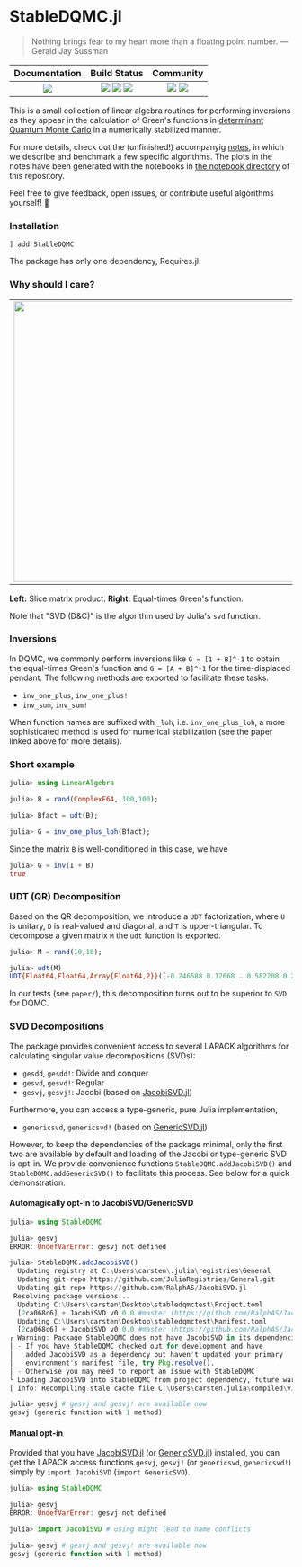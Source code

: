 # StableDQMC.jl

> Nothing brings fear to my heart more than a floating point number. — Gerald Jay Sussman

| **Documentation**                                                               | **Build Status**                                                                                |  **Community**                                                                                |
|:-------------------------------------------------------------------------------:|:-----------------------------------------------------------------------------------------------:|:-----------------------------------------------------------------------------------------------:|
| [![][docs-dev-img]][docs-dev-url] | ![][lifecycle-img] [![][github-ci-img]][github-ci-url] [![][codecov-img]][codecov-url] | [![][slack-img]][slack-url] [![][license-img]][license-url] |

[docs-dev-img]: https://img.shields.io/badge/docs-dev-blue.svg
[docs-dev-url]: https://crstnbr.github.io/StableDQMC.jl/dev
[github-ci-img]: https://github.com/crstnbr/StableDQMC.jl/workflows/Run%20tests/badge.svg
[github-ci-url]: https://github.com/crstnbr/StableDQMC.jl/actions?query=workflow%3A%22Run+tests%22
[codecov-img]: https://img.shields.io/codecov/c/github/crstnbr/StableDQMC.jl/master.svg?label=codecov
[codecov-url]: http://codecov.io/github/crstnbr/StableDQMC.jl?branch=master

[slack-url]: https://slackinvite.julialang.org/
[slack-img]: https://img.shields.io/badge/chat-on%20slack-yellow.svg
[license-img]: https://img.shields.io/badge/License-MIT-red.svg
[license-url]: https://opensource.org/licenses/MIT

[lifecycle-img]: https://img.shields.io/badge/lifecycle-stable-blue.svg

This is a small collection of linear algebra routines for performing inversions as they appear in the calculation of Green's functions in [determinant Quantum Monte Carlo](https://en.wikipedia.org/wiki/Quantum_Monte_Carlo) in a numerically stabilized manner.

For more details, check out the (unfinished!) accompanyig [notes](https://github.com/crstnbr/StableDQMC.jl/raw/master/paper/stabilization.pdf), in which we describe and benchmark a few specific algorithms. The plots in the notes have been generated with the notebooks in [the notebook directory](https://github.com/crstnbr/StableDQMC.jl/tree/master/notebooks) of this repository.

Feel free to give feedback, open issues, or contribute useful algorithms yourself! 🙂

### Installation

```
] add StableDQMC
```

The package has only one dependency, Requires.jl.

### Why should I care?

<table>
  <tr>
    <td><img src="paper/figures/naive_vs_stable.png" width=500px></td>
    <td><img src="paper/figures/decomp_comparison_simple.png" width=500px></td>
  </tr>
</table>

**Left:** Slice matrix product. **Right:** Equal-times Green's function.

Note that "SVD (D&C)" is the algorithm used by Julia's `svd` function.

### Inversions

In DQMC, we commonly perform inversions like `G = [1 + B]^-1` to obtain the equal-times Green's function and `G = [A + B]^-1` for the time-displaced pendant. The following methods are exported to facilitate these tasks.

- `inv_one_plus`, `inv_one_plus!`
- `inv_sum`, `inv_sum!`

When function names are suffixed with `_loh`, i.e. `inv_one_plus_loh`, a more sophisticated method is used for numerical stabilization (see the paper linked above for more details).

### Short example

```julia
julia> using LinearAlgebra

julia> B = rand(ComplexF64, 100,100);

julia> Bfact = udt(B);

julia> G = inv_one_plus_loh(Bfact);
```

Since the matrix `B` is well-conditioned in this case, we have

```julia
julia> G ≈ inv(I + B)
true
```

### UDT (QR) Decomposition

Based on the QR decomposition, we introduce a `UDT` factorization, where `U` is unitary, `D` is real-valued and diagonal, and `T` is upper-triangular. To decompose a given matrix `M` the `udt` function is exported.

```julia
julia> M = rand(10,10);

julia> udt(M)
UDT{Float64,Float64,Array{Float64,2}}([-0.246588 0.12668 … 0.582208 0.206435; -0.373953 -0.300804 … 0.152994 0.0523203; … ; -0.214686 -0.403362 … -0.124248 -0.390502; -0.40412 -0.147009 … 0.1839 0.197964], [2.15087, 1.47129, 1.14085, 0.911765, 0.850504, 0.620149, 0.545588, 0.412213, 0.305983, 0.148787], [-0.597235 -1.0 … -0.678767 -0.59054; -0.385741 0.0 … -1.0 -0.361263; … ; 0.0 0.0 … 0.0 0.0; 0.0 0.0 … 0.0 0.0])
```

In our tests (see `paper/`), this decomposition turns out to be superior to `SVD` for DQMC.

### SVD Decompositions

The package provides convenient access to several LAPACK algorithms for calculating singular value decompositions (SVDs):

* `gesdd`, `gesdd!`: Divide and conquer
* `gesvd`, `gesvd!`: Regular
* `gesvj`, `gesvj!`: Jacobi (based on [JacobiSVD.jl](https://github.com/RalphAS/JacobiSVD.jl))

Furthermore, you can access a type-generic, pure Julia implementation,

* `genericsvd`, `genericsvd!` (based on [GenericSVD.jl](https://github.com/JuliaLinearAlgebra/GenericSVD.jl))

However, to keep the dependencies of the package minimal, only the first two are available by default and loading of the Jacobi or type-generic SVD is opt-in. We provide convenience functions `StableDQMC.addJacobiSVD()` and `StableDQMC.addGenericSVD()` to facilitate this process. See below for a quick demonstration.

####  Automagically opt-in to JacobiSVD/GenericSVD

```julia
julia> using StableDQMC

julia> gesvj
ERROR: UndefVarError: gesvj not defined

julia> StableDQMC.addJacobiSVD()
  Updating registry at C:\Users\carsten\.julia\registries\General
  Updating git-repo https://github.com/JuliaRegistries/General.git
  Updating git-repo https://github.com/RalphAS/JacobiSVD.jl
 Resolving package versions...
  Updating C:\Users\carsten\Desktop\stabledqmctest\Project.toml
  [2ca068c6] + JacobiSVD v0.0.0 #master (https://github.com/RalphAS/JacobiSVD.jl)
  Updating C:\Users\carsten\Desktop\stabledqmctest\Manifest.toml
  [2ca068c6] + JacobiSVD v0.0.0 #master (https://github.com/RalphAS/JacobiSVD.jl)
┌ Warning: Package StableDQMC does not have JacobiSVD in its dependencies:
│ - If you have StableDQMC checked out for development and have
│   added JacobiSVD as a dependency but haven't updated your primary
│   environment's manifest file, try Pkg.resolve().
│ - Otherwise you may need to report an issue with StableDQMC
└ Loading JacobiSVD into StableDQMC from project dependency, future warnings for StableDQMC are suppressed.
[ Info: Recompiling stale cache file C:\Users\carsten.julia\compiled\v1.1\JacobiSVD\Frhox.ji for JacobiSVD [2ca068c6-2156-5cf0-8317-c67edf277a2c]

julia> gesvj # gesvj and gesvj! are available now
gesvj (generic function with 1 method)

```

#### Manual opt-in

Provided that you have [JacobiSVD.jl](https://github.com/RalphAS/JacobiSVD.jl) (or [GenericSVD.jl](https://github.com/JuliaLinearAlgebra/GenericSVD.jl)) installed, you can get the LAPACK access functions `gesvj`, `gesvj!` (or `genericsvd`, `genericsvd!`) simply by `import JacobiSVD` (`import GenericSVD`).

```julia
julia> using StableDQMC

julia> gesvj
ERROR: UndefVarError: gesvj not defined

julia> import JacobiSVD # using might lead to name conflicts

julia> gesvj # gesvj and gesvj! are available now
gesvj (generic function with 1 method)
```
